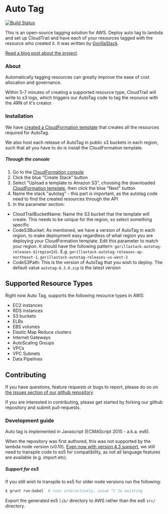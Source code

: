 # Auto Tag

[![Build Status](https://travis-ci.org/GorillaStack/auto-tag.svg?branch=master)](https://travis-ci.org/GorillaStack/auto-tag)

This is an open-source tagging solution for AWS.  Deploy auto tag to lambda and set up CloudTrail and have each of your resources tagged with the resource who created it.  It was written by [GorillaStack](http://www.gorillastack.com/).

[Read a blog post about the project](http://blog.gorillastack.com/gorillastack-presents-auto-tag).

### About

Automatically tagging resources can greatly improve the ease of cost allocation and governance.

Within 5-7 minutes of creating a supported resource type, CloudTrail will write to s3 logs, which triggers our AutoTag code to tag the resource with the ARN of it's creator.

### Installation

We have [created a CloudFormation template](https://github.com/prasenforu/auto-tag/blob/master/cloud_formation/template.json) that creates all the resources required for AutoTag.

We also host each release of AutoTag in public s3 buckets in each region, such that all you have to do is install the CloudFormation template.

##### Through the console

1. Go to the [CloudFormation console](https://console.aws.amazon.com/cloudformation/home)
1. Click the blue "Create Stack" button
1. Select "Upload a template to Amazon S3", choosing the downloaded [CloudFormation template](https://github.com/prasenforu/auto-tag/blob/master/cloud_formation/template.json), then click the blue "Next" button
1. Name the stack "autotag" - this part is important, as the autotag code need to find the created resources through the API
1. In the parameter section:
  * CloudTrailBucketName: Name the S3 bucket that the template will create.  This needs to be unique for the region, so select something specific
  * CodeS3Bucket: As mentioned, we have a version of AutoTag in each region, to make deployment easy regardless of what region you are deploying your CloudFormation template.  Edit this parameter to match your region.  It should have the following pattern: `gorillastack-autotag-releases-${regionId}`.  E.g. `gorillastack-autotag-releases-ap-northeast-1`, `gorillastack-autotag-releases-us-west-2`
  * CodeS3Path: This is the version of AutoTag that you wish to deploy.  The default value `autotag-0.3.0.zip` is the latest version

## Supported Resource Types

Right now Auto Tag, supports the following resource types in AWS:

* EC2 instances
* RDS instances
* S3 buckets
* ELBs
* EBS volumes
* Elastic Map Reduce clusters
* Internet Gateways
* AutoScaling Groups
* VPCs
* VPC Subnets
* Data Pipelines

## Contributing

If you have questions, feature requests or bugs to report, please do so on [the issues section of our github repository](https://github.com/GorillaStack/auto-tag/issues).

If you are interested in contributing, please get started by forking our github repository and submit pull-requests.

### Development guide

Auto tag is implemented in Javascript (ECMAScript 2015 - a.k.a. es6).

When the repository was first authored, this was not supported by the lambda node version (v0.10).  [Even now with version 4.3 support](https://aws.amazon.com/blogs/compute/node-js-4-3-2-runtime-now-available-on-lambda/), we still need to transpile code to es5 for compatibility, as not all language features are available (e.g. import etc).

##### Support for es5

If you still wish to transpile to es5 for older node versions run the following:

```bash
$ grunt run:babel  # runs interactively, issue ^C to existing
```

Export the generated es5 `lib/` directory to AWS rather than the es6 `src/` directory.
